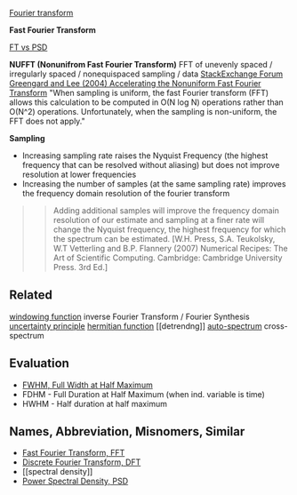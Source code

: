 [Fourier transform](https://en.wikipedia.org/wiki/Fourier_transform)

**Fast Fourier Transform**

[FT vs PSD](http://www.dsprelated.com/showthread/comp.dsp/109448-1.php)

**NUFFT (Nonunifrom Fast Fourier Transform)** FFT of unevenly spaced / irregularly spaced / nonequispaced sampling / data
[StackExchange Forum](http://scicomp.stackexchange.com/questions/593/how-do-i-take-the-fft-of-unevenly-spaced-data)
[Greengard and Lee (2004) Accelerating the Nonuniform
Fast Fourier Transform](http://math.nyu.edu/faculty/greengar/glee_nufft_sirev.pdf)
"When sampling is uniform, the fast Fourier transform (FFT) allows this calculation to be computed in O(N log N) operations rather than O(N^2) operations. Unfortunately, when the sampling is non-uniform, the FFT does not apply."

**Sampling**
* Increasing sampling rate raises the Nyquist Frequency (the highest frequency that can be resolved without aliasing) but does not improve resolution at lower frequencies
* Increasing the number of samples (at the same sampling rate) improves the frequency domain resolution of the fourier transform

>> Adding additional samples will improve the frequency domain resolution of our estimate and sampling at a finer rate will change the Nyquist frequency, the highest frequency for which the spectrum can be estimated. [W.H. Press, S.A. Teukolsky, W.T Vetterling and B.P. Flannery (2007) Numerical Recipes: The Art of Scientific Computing. Cambridge: Cambridge University Press. 3rd Ed.]

## Related
[windowing function](https://en.wikipedia.org/wiki/Window_function)
inverse Fourier Transform / Fourier Synthesis
[uncertainty principle](https://en.wikipedia.org/wiki/Fourier_transform#Uncertainty_principle)
[hermitian function](https://en.wikipedia.org/wiki/Hermitian_function)
[[detrendng]]
[auto-spectrum](http://www.gaussianwaves.com/topic/whats-the-difference-between-autospectrum-and-power-spectrum-densitypsd/)
cross-spectrum

## Evaluation
* [FWHM, Full Width at Half Maximum](https://en.wikipedia.org/wiki/Full_width_at_half_maximum)
 * FDHM - Full Duration at Half Maximum (when ind. variable is time)
 * HWHM - Half duration at half maximum

## Names, Abbreviation, Misnomers, Similar
* [Fast Fourier Transform, FFT](https://en.wikipedia.org/wiki/Fast_Fourier_transform)
* [Discrete Fourier Transform, DFT](https://en.wikipedia.org/wiki/Discrete_Fourier_transform)
* [[spectral density]]
* [Power Spectral Density, PSD](http://ocw.mit.edu/courses/electrical-engineering-and-computer-science/6-011-introduction-to-communication-control-and-signal-processing-spring-2010/readings/MIT6_011S10_chap10.pdf)